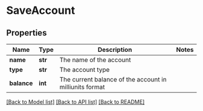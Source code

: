 # SaveAccount

## Properties
Name | Type | Description | Notes
------------ | ------------- | ------------- | -------------
**name** | **str** | The name of the account | 
**type** | **str** | The account type | 
**balance** | **int** | The current balance of the account in milliunits format | 

[[Back to Model list]](../README.md#documentation-for-models) [[Back to API list]](../README.md#documentation-for-api-endpoints) [[Back to README]](../README.md)

